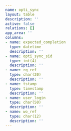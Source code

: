 ```yaml
---
name: opti_sync
layout: table
description: ''
active: false
relations: []
app_area: ''
columns:
- name: expected_completion
  type: datetime
  description: ''
- name: opti_sync_sid
  type: int(4)
  description: ''
- name: rq_ref
  type: char(20)
  description: ''
- name: tstamp
  type: timestamp
  description: ''
- name: user_login
  type: char(50)
  description: ''
- name: wo_ref
  type: char(12)
  description: ''
---
```


